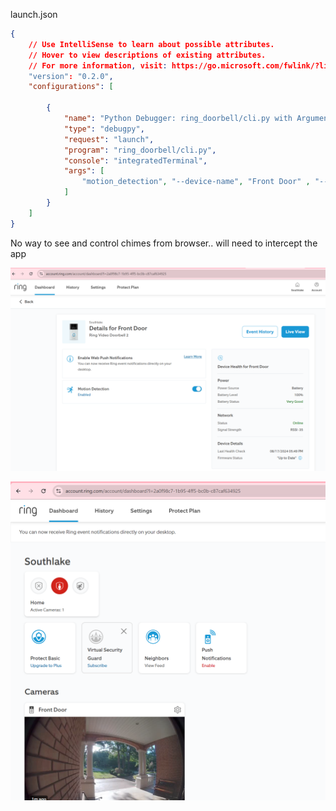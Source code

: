 launch.json
```json
{
    // Use IntelliSense to learn about possible attributes.
    // Hover to view descriptions of existing attributes.
    // For more information, visit: https://go.microsoft.com/fwlink/?linkid=830387
    "version": "0.2.0",
    "configurations": [

        {
            "name": "Python Debugger: ring_doorbell/cli.py with Arguments",
            "type": "debugpy",
            "request": "launch",
            "program": "ring_doorbell/cli.py",
            "console": "integratedTerminal",
            "args": [
                "motion_detection", "--device-name", "Front Door" , "--off"
            ]
        }
    ]
}
```

No way to see and control chimes from browser.. will need to intercept the app

![alt text](image.png)

![alt text](image-1.png)